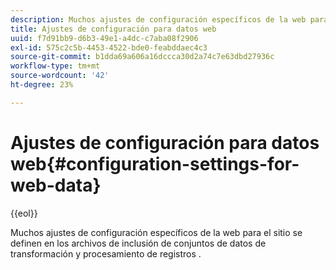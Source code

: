 ```yaml
---
description: Muchos ajustes de configuración específicos de la web para el sitio se definen en los archivos de inclusión de conjuntos de datos de transformación y procesamiento de registros .
title: Ajustes de configuración para datos web
uuid: f7d91bb9-d6b3-49e1-a4dc-c7aba08f2906
exl-id: 575c2c5b-4453-4522-bde0-feabddaec4c3
source-git-commit: b1dda69a606a16dccca30d2a74c7e63dbd27936c
workflow-type: tm+mt
source-wordcount: '42'
ht-degree: 23%

---
```


# Ajustes de configuración para datos web{#configuration-settings-for-web-data}

{{eol}}

Muchos ajustes de configuración específicos de la web para el sitio se definen en los archivos de inclusión de conjuntos de datos de transformación y procesamiento de registros .
